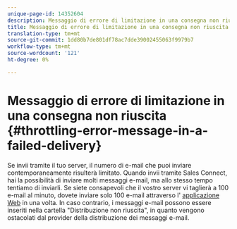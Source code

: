 ```yaml
---
unique-page-id: 14352604
description: Messaggio di errore di limitazione in una consegna non riuscita - Documenti Marketo - Documentazione prodotto
title: Messaggio di errore di limitazione in una consegna non riuscita
translation-type: tm+mt
source-git-commit: 1dd80b7de801df78ac7dde39002455063f9979b7
workflow-type: tm+mt
source-wordcount: '121'
ht-degree: 0%

---
```



# Messaggio di errore di limitazione in una consegna non riuscita {#throttling-error-message-in-a-failed-delivery}

Se invii tramite il tuo server, il numero di e-mail che puoi inviare contemporaneamente risulterà limitato. Quando invii tramite Sales Connect, hai la possibilità di inviare molti messaggi e-mail, ma allo stesso tempo tentiamo di inviarli. Se siete consapevoli che il vostro server vi taglierà a 100 e-mail al minuto, dovete inviare solo 100 e-mail attraverso l&#39; [applicazione Web](https://toutapp.com/login) in una volta. In caso contrario, i messaggi e-mail possono essere inseriti nella cartella &quot;Distribuzione non riuscita&quot;, in quanto vengono ostacolati dal provider della distribuzione dei messaggi e-mail.
